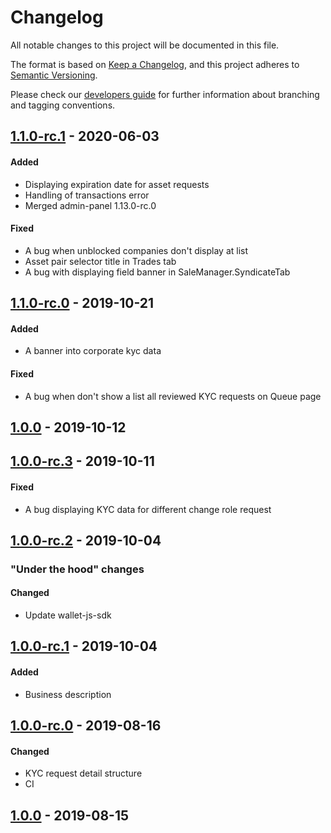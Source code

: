 # Changelog
All notable changes to this project will be documented in this file.

The format is based on [Keep a Changelog](https://keepachangelog.com/en/1.0.0/),
and this project adheres to [Semantic Versioning](https://semver.org/spec/v2.0.0.html).

Please check our [developers guide](https://gitlab.com/tokend/developers-guide)
for further information about branching and tagging conventions.

## [1.1.0-rc.1] - 2020-06-03
#### Added
- Displaying expiration date for asset requests
- Handling of transactions error
- Merged admin-panel 1.13.0-rc.0

#### Fixed
- A bug when unblocked companies don't display at list
- Asset pair selector title in Trades tab
- A bug with displaying field banner in SaleManager.SyndicateTab

## [1.1.0-rc.0] - 2019-10-21
#### Added
- A banner into corporate kyc data

#### Fixed
- A bug when don't show a list all reviewed KYC requests on Queue page

## [1.0.0] - 2019-10-12

## [1.0.0-rc.3] - 2019-10-11
#### Fixed
- A bug displaying KYC data for different change role request

## [1.0.0-rc.2] - 2019-10-04
### "Under the hood" changes
#### Changed
- Update wallet-js-sdk

## [1.0.0-rc.1] - 2019-10-04
#### Added
- Business description

## [1.0.0-rc.0] - 2019-08-16
#### Changed
- KYC request detail structure
- CI

## [1.0.0] - 2019-08-15

[Unreleased]: https://github.com/tokend/admin-panel/compare/1.1.0-rc.1...HEAD
[1.1.0-rc.1]: https://github.com/tokend/admin-panel/compare/1.1.0-rc.0...1.1.0-rc.1
[1.1.0-rc.0]: https://github.com/tokend/admin-panel/compare/1.0.0...1.1.0-rc.0
[1.0.0]: https://github.com/tokend/admin-panel/compare/1.0.0-rc.3...1.0.0
[1.0.0-rc.3]: https://github.com/tokend/admin-panel/compare/1.0.0-rc.2...1.0.0-rc.3
[1.0.0-rc.2]: https://github.com/tokend/admin-panel/compare/1.0.0-rc.1...1.0.0-rc.2
[1.0.0-rc.1]: https://github.com/tokend/admin-panel/compare/1.0.0-rc.0...1.0.0-rc.1
[1.0.0-rc.0]: https://github.com/tokend/admin-panel/compare/1.0.0...1.0.0-rc.0
[1.0.0]: https://github.com/tokend/admin-panel/releases/tag/1.0.0
